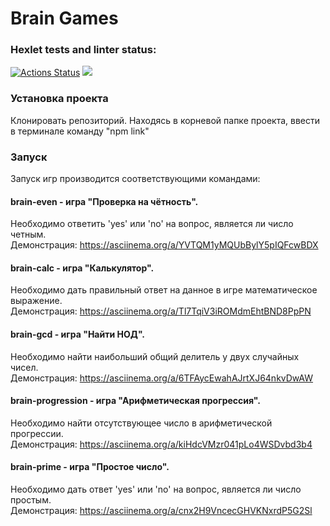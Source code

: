 # Brain Games
### Hexlet tests and linter status:
[![Actions Status](https://github.com/PavelStriker/frontend-project-lvl1/workflows/hexlet-check/badge.svg)](https://github.com/PavelStriker/frontend-project-lvl1/actions)
<a href="https://codeclimate.com/github/PavelStriker/frontend-project-lvl1/maintainability"><img src="https://api.codeclimate.com/v1/badges/c48aa79ff544dc349453/maintainability" /></a>
### Установка проекта
 Клонировать репозиторий.
 Находясь в корневой папке проекта, ввести в терминале команду "npm link"
<br>
### Запуск
 Запуск игр производится соответствующими командами:
<br>
#### brain-even - игра "Проверка на чётность". 
 Необходимо ответить 'yes' или 'no' на вопрос, является ли число четным.<br>
 Демонстрация: https://asciinema.org/a/YVTQM1yMQUbBylY5pIQFcwBDX
<br>
#### brain-calc - игра "Калькулятор". 
 Необходимо дать правильный ответ на данное в игре математическое выражение.<br>
 Демонстрация: https://asciinema.org/a/Tl7TqiV3iROMdmEhtBND8PpPN
<br>
#### brain-gcd - игра "Найти НОД".
 Необходимо найти наибольший общий делитель у двух случайных чисел.<br> 
 Демонстрация: https://asciinema.org/a/6TFAycEwahAJrtXJ64nkvDwAW
<br>
#### brain-progression - игра "Арифметическая прогрессия". 
 Необходимо найти отсутствующее число в арифметической прогрессии.<br>
 Демонстрация: https://asciinema.org/a/kiHdcVMzr041pLo4WSDvbd3b4
<br>
#### brain-prime - игра "Простое число".
 Необходимо дать ответ 'yes' или 'no' на вопрос, является ли число простым. <br>
 Демонстрация: https://asciinema.org/a/cnx2H9VncecGHVKNxrdP5G2Sl
